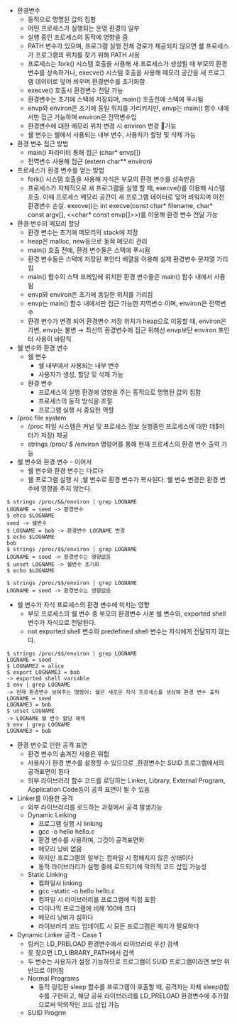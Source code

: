 - 환경변수
	- 동적으로 명명된 값의 집합
	- 어떤 프로세스가 실행되는 운영 환경의 일부
	- 실행 중인 프로세스의 동작에 영향을 줌
	- PATH 변수가 있으며, 프로그램 실행 전체 경로가 제공되지 않으면 쉘 프로세스가 프로그램의 위치를 찾기 위해 PATH 사용
	- 프로세스는 fork() 시스템 호출을 사용해 새 프로세스가 생성될 때 부모의 환경 변수를 상속하거나, execve() 시스템 호출을 사용해 메모리 공간을 새 프로그램 데이터로 덮어 씌우며 환경변수를 초기화함
	- execve() 호출시 환경변수 전달 가능
	- 환경변수는 초기에 스택에 저장되며, main() 호출전에 스택에 푸시됨
	- envp와 environ은 초기에 동일 위치를 가리키지만, envp는 main() 함수 내에서만 접근 가능하며 environ은 전역변수임
	- 환경변수에 대한 메모리 위치 변경 시 environ 변경 가능
	- 쉘 변수는 쉘에서 사용되는 내부 변수, 사용자가 할당 및 삭제 가능
- 환경 변수 접근 방법
	- main() 파라미터 통해 접근 (char* envp[])
	- 전역변수 사용해 접근 (extern char** environ)
- 프로세스가 환경 변수를 얻는 방법
	- fork() 시스템 호출을 사용해 자식은 부모의 환경 변수를 상속받음
	- 프로세스가 자체적으로 새 프로그램을 실행 할 때, execve()를 이용해 시스템 호출. 이때 프로세스 메모리 공간이 새 프로그램 데이터로 덮어 씌워지며 이전 환경변수 손실. 
	  execve()는 int execve(const char* filename, char* const argv[], <<char* const envp[]>>)를 이용해 환경 변수 전달 가능
- 환경 변수의 메모리 할당
	- 환경 변수는 초기에 메모리의 stack에 저장
	- heap은 malloc, new등으로 동적 메모리 관리
	- main() 호출 전에, 환경 변수들은 스택에 푸시됨
	- 환경 변수들은 스택에 저장된 포인터 배열을 이용해 실제 환경변수 문자열 가리킴
	- main() 함수의 스택 프레임에 위치한 환경 변수들은 main() 함수 내에서 사용됨
	- envp와 environ은 초기에 동일한 위치를 가리킴
	- envp는 main() 함수 내에서만 접근 가능한 지역변수 이며, environ은 전역변수
	- 환경 변수가 변경 되어 환경변수 저장 위치가 heap으로 이동할 때, environ은 가변, envp는 불변
	  → 최신의 환경변수에 접근 위해선 envp보단 environ 포인터 사용이 바람직
- 쉘 변수와 환경 변수
	- 쉘 변수
		- 쉘 내부에서 사용되는 내부 변수
		- 사용자가 생성, 할당 및 삭제 가능
	- 환경 변수
		- 프로세스의 실행 환경에 영향을 주는 동적으로 명명된 값의 집합
		- 프로세스의 동작 방식을 조절
		- 프로그램 실행 시 중요한 역할
- /proc file system
	- /proc 파일 시스템은 커널 및 프로세스 정보 실행중인 프로세스에 대한 데$이터가 저장) 제공
	- strings /proc/ $ /environ 명령어를 통해 현재 프로세스의 환경 변수 출력 가능
- 쉘 변수와 환경 변수 - 이어서
	- 쉘 변수와 환경 변수는 다르다
	- 쉘 프로그램 실행 시 ,쉘 변수로 환경 변수가 복사된다. 쉘 변수 변경은 환경 변수에 영향을 주지 않는다.
```shell 
$ strings /proc/&&/environ | grep LOGNAME
LOGNAME = seed -> 환경변수
$ ehco $LOGNAME
seed -> 쉘변수
$ LOGNAME = bob -> 환경변수 LOGNAME 변경
$ echo $LOGNAME
bob
$ strings /proc/$$/environ | grep LOGNAME
LOGNAME = seed -> 환경변수는 영향없음
$ unset LOGNAME -> 쉘변수 초기화
$ echo $LOGNAME

$ strings /proc/$$/environ | grep LOGNAME
LOGNAME = seed -> 환경변수는 영향없음
```
- 쉘 변수가 자식 프로세스의 환경 변수에 미치는 영향
	- 부모 프로세스의 쉘 변수 중 부모의 환경변수 사본 쉘 변수와, exported shell 변수가 자식으로 전달된다.
	- not exported shell 변수와 predefined shell 변수는 자식에게 전달되지 않는다.
```shell
$ strings /proc/$$/environ | grep LOGNAME
LOGNAME = seed
$ LOGNAME2 = alice
$ export LOGNAME3 = bob 
-> exported shell variable
$ env | grep LOGNAME 
-> 현재 환경변수 보여주는 명령어: 쉘은 새로운 자식 프로세스를 생성해 환경 변수 출력
LOGNAME = seed
LOGNAME3 = bob
$ unset LOGNAME 
-> LOGNAME 쉘 변수 할당 해제
$ env | grep LOGNAME
LOGNAME3 = bob
```
- 환경 변수로 인한 공격 표면
	- 환경 변수의 숨겨진 사용은 위험
	- 사용자가 환경 변수를 설정할 수 있으므로 ,환경변수는 SUID 프로그램에서의 공격표면이 된다
	- 외부 라이브러리 함수 코드를 로딩하는 Linker, Library, External Program, Application Code등이 공격 표면이 될 수 있음
- Linker를 이용한 공격
	- 외부 라이브러리를 로드하는 과정에서 공격 발생가능
	- Dynamic Linking
		- 프로그램 실행 시 linking
		- gcc -o hello hello.c
		- 환경 변수를 사용하며, 그것이 공격표면화
		- 메모리 낭비 없음
		- 하지만 프로그램의 일부는 컴파일 시 정해지지 않은 상태이다
		- 동적 라이브러리가 실행 중에 로드되기에 악의적 코드 삽입 가능성
	- Static Linking
		- 컴파일시 linking
		- gcc -static -o hello hello.c
		- 컴파일 시 라이브러리를 프로그램에 직접 포함
		- 다이나믹 프로그램에 비해 100배 크다
		- 메모리 낭비가 심하다
		- 라이브러리 코드 업데이트 시 모든 프로그램은 패치가 필요하다
- Dynamic Linker 공격 - Case 1
	- 링커는 LD_PRELOAD 환경변수에서 라이브러리 우선 검색
	- 못 찾으면 LD_LIBRARY_PATH에서 검색
	- 두 변수는 사용자가 설정 가능하므로 프로그램이 SUID 프로그램이라면 보안 위반으로 이어짐
	- Normal Programs
		- 동적 링킹된 sleep 함수를 프로그램이 호출할 때, 공격자는 자체 sleep()함수를 구현하고, 해당 공유 라이브러리를 LD_PRELOAD 환경변수에 추가함으로써 악의적인 코드 삽입 가능
	- SUID Progrm